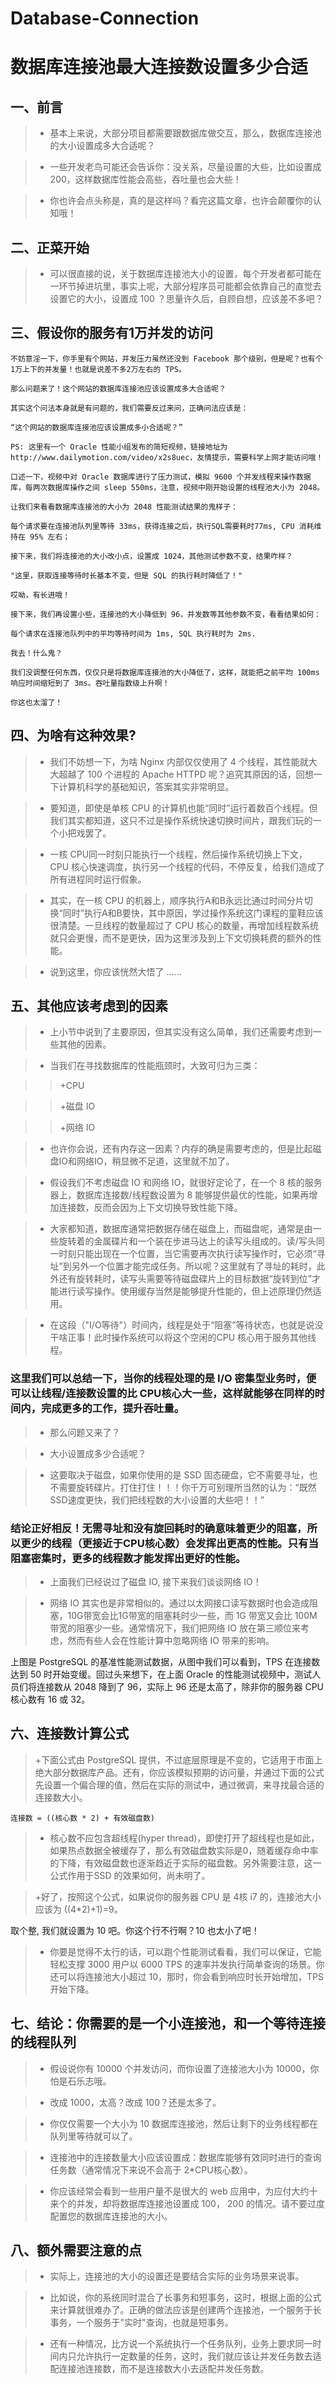 # Database-Connection
# 数据库连接池最大连接数设置多少合适
## 一、前言
> + 基本上来说，大部分项目都需要跟数据库做交互，那么，数据库连接池的大小设置成多大合适呢？

> + 一些开发老鸟可能还会告诉你：没关系，尽量设置的大些，比如设置成 200，这样数据库性能会高些，吞吐量也会大些！

> + 你也许会点头称是，真的是这样吗？看完这篇文章，也许会颠覆你的认知哦！

 

## 二、正菜开始
> + 可以很直接的说，关于数据库连接池大小的设置，每个开发者都可能在一环节掉进坑里，事实上呢，大部分程序员可能都会依靠自己的直觉去设置它的大小，设置成 100 ？思量许久后，自顾自想，应该差不多吧？

## 三、假设你的服务有1万并发的访问

    不妨意淫一下，你手里有个网站，并发压力虽然还没到 Facebook 那个级别，但是呢？也有个1万上下的并发量！也就是说差不多2万左右的 TPS。

    那么问题来了！这个网站的数据库连接池应该设置成多大合适呢？

    其实这个问法本身就是有问题的，我们需要反过来问，正确问法应该是：

    “这个网站的数据库连接池应该设置成多小合适呢？”

    PS: 这里有一个 Oracle 性能小组发布的简短视频，链接地址为 http://www.dailymotion.com/video/x2s8uec，友情提示，需要科学上网才能访问哦！

    口述一下，视频中对 Oracle 数据库进行了压力测试，模拟 9600 个并发线程来操作数据库，每两次数据库操作之间 sleep 550ms，注意，视频中刚开始设置的线程池大小为 2048。

    让我们来看看数据库连接池的大小为 2048 性能测试结果的鬼样子：

    每个请求要在连接池队列里等待 33ms，获得连接之后，执行SQL需要耗时77ms, CPU 消耗维持在 95% 左右；

    接下来，我们将连接池的大小改小点，设置成 1024，其他测试参数不变，结果咋样？

    "这里，获取连接等待时长基本不变，但是 SQL 的执行耗时降低了！"

    哎呦，有长进哦！

    接下来，我们再设置小些，连接池的大小降低到 96，并发数等其他参数不变，看看结果如何：

    每个请求在连接池队列中的平均等待时间为 1ms, SQL 执行耗时为 2ms.

    我去！什么鬼？

    我们没调整任何东西，仅仅只是将数据库连接池的大小降低了，这样，就能把之前平均 100ms 响应时间缩短到了 3ms。吞吐量指数级上升啊！

    你这也太溜了！

 

## 四、为啥有这种效果?

> + 我们不妨想一下，为啥 Nginx 内部仅仅使用了 4 个线程，其性能就大大超越了 100 个进程的 Apache HTTPD 呢？追究其原因的话，回想一下计算机科学的基础知识，答案其实非常明显。

> + 要知道，即使是单核 CPU 的计算机也能“同时”运行着数百个线程。但我们其实都知道，这只不过是操作系统快速切换时间片，跟我们玩的一个小把戏罢了。

> + 一核 CPU同一时刻只能执行一个线程，然后操作系统切换上下文，CPU 核心快速调度，执行另一个线程的代码，不停反复，给我们造成了所有进程同时运行假象。

> + 其实，在一核 CPU 的机器上，顺序执行A和B永远比通过时间分片切换“同时”执行A和B要快，其中原因，学过操作系统这门课程的童鞋应该很清楚。一旦线程的数量超过了 CPU 核心的数量，再增加线程数系统就只会更慢，而不是更快，因为这里涉及到上下文切换耗费的额外的性能。

> + 说到这里，你应该恍然大悟了 ……

 

## 五、其他应该考虑到的因素
> + 上小节中说到了主要原因，但其实没有这么简单，我们还需要考虑到一些其他的因素。

> + 当我们在寻找数据库的性能瓶颈时，大致可归为三类：

>> +CPU

>> +磁盘 IO

>> +网络 IO

> + 也许你会说，还有内存这一因素？内存的确是需要考虑的，但是比起磁盘IO和网络IO，稍显微不足道，这里就不加了。

> + 假设我们不考虑磁盘 IO 和网络 IO，就很好定论了，在一个 8 核的服务器上，数据库连接数/线程数设置为 8 能够提供最优的性能，如果再增加连接数，反而会因为上下文切换导致性能下降。

> + 大家都知道，数据库通常把数据存储在磁盘上，而磁盘呢，通常是由一些旋转着的金属碟片和一个装在步进马达上的读写头组成的。读/写头同一时刻只能出现在一个位置，当它需要再次执行读写操作时，它必须“寻址”到另外一个位置才能完成任务。所以呢？这里就有了寻址的耗时，此外还有旋转耗时，读写头需要等待磁盘碟片上的目标数据“旋转到位”才能进行读写操作。使用缓存当然是能够提升性能的，但上述原理仍然适用。

> + 在这段（"I/O等待"）时间内，线程是处于“阻塞”等待状态，也就是说没干啥正事！此时操作系统可以将这个空闲的CPU 核心用于服务其他线程。

### 这里我们可以总结一下，当你的线程处理的是 I/O 密集型业务时，便可以让线程/连接数设置的比 CPU核心大一些，这样就能够在同样的时间内，完成更多的工作，提升吞吐量。

> + 那么问题又来了？

> + 大小设置成多少合适呢？

> + 这要取决于磁盘，如果你使用的是 SSD 固态硬盘，它不需要寻址，也不需要旋转碟片。打住打住！！！你千万可别理所当然的认为：“既然SSD速度更快，我们把线程数的大小设置的大些吧！！”

### 结论正好相反！无需寻址和没有旋回耗时的确意味着更少的阻塞，所以更少的线程（更接近于CPU核心数）会发挥出更高的性能。只有当阻塞密集时，更多的线程数才能发挥出更好的性能。

> + 上面我们已经说过了磁盘 IO, 接下来我们谈谈网络 IO！

> + 网络 IO 其实也是非常相似的。通过以太网接口读写数据时也会造成阻塞，10G带宽会比1G带宽的阻塞耗时少一些，而 1G 带宽又会比 100M 带宽的阻塞少一些。通常情况下，我们把网络 IO 放在第三顺位来考虑，然而有些人会在性能计算中忽略网络 IO 带来的影响。

 

上图是 PostgreSQL 的基准性能测试数据，从图中我们可以看到，TPS 在连接数达到 50 时开始变缓。回过头来想下，在上面 Oracle 的性能测试视频中，测试人员们将连接数从 2048 降到了 96，实际上 96 还是太高了，除非你的服务器 CPU 核心数有 16 或 32。

## 六、连接数计算公式
> +下面公式由 PostgreSQL 提供，不过底层原理是不变的，它适用于市面上绝大部分数据库产品。还有，你应该模拟预期的访问量，并通过下面的公式先设置一个偏合理的值，然后在实际的测试中，通过微调，来寻找最合适的连接数大小。

    连接数 = ((核心数 * 2) + 有效磁盘数)

> + 核心数不应包含超线程(hyper thread)，即使打开了超线程也是如此，如果热点数据全被缓存了，那么有效磁盘数实际是0，随着缓存命中率的下降，有效磁盘数也逐渐趋近于实际的磁盘数。另外需要注意，这一公式作用于SSD 的效果如何，尚未明了。

> +好了，按照这个公式，如果说你的服务器 CPU 是 4核 i7 的，连接池大小应该为 ((4*2)+1)=9。

取个整, 我们就设置为 10 吧。你这个行不行啊？10 也太小了吧！

 

> + 你要是觉得不太行的话，可以跑个性能测试看看，我们可以保证，它能轻松支撑 3000 用户以 6000 TPS 的速率并发执行简单查询的场景。你还可以将连接池大小超过 10，那时，你会看到响应时长开始增加，TPS 开始下降。

## 七、结论：你需要的是一个小连接池，和一个等待连接的线程队列
> + 假设说你有 10000 个并发访问，而你设置了连接池大小为 10000，你怕是石乐志哦。

> + 改成 1000，太高？改成 100？还是太多了。

> + 你仅仅需要一个大小为 10 数据库连接池，然后让剩下的业务线程都在队列里等待就可以了。

> + 连接池中的连接数量大小应该设置成：数据库能够有效同时进行的查询任务数（通常情况下来说不会高于 2*CPU核心数）。

> + 你应该经常会看到一些用户量不是很大的 web 应用中，为应付大约十来个的并发，却将数据库连接池设置成 100， 200 的情况。请不要过度配置您的数据库连接池的大小。

## 八、额外需要注意的点
> + 实际上，连接池的大小的设置还是要结合实际的业务场景来说事。

> + 比如说，你的系统同时混合了长事务和短事务，这时，根据上面的公式来计算就很难办了。正确的做法应该是创建两个连接池，一个服务于长事务，一个服务于"实时"查询，也就是短事务。

> + 还有一种情况，比方说一个系统执行一个任务队列，业务上要求同一时间内只允许执行一定数量的任务，这时，我们就应该让并发任务数去适配连接池连接数，而不是连接数大小去适配并发任务数。
